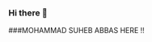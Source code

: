 ### Hi there 👋
###MOHAMMAD SUHEB ABBAS HERE !!

<!--
**SM-Abbas/SM-Abbas** is a ✨ _special_ ✨ repository because its `README.md` (this file) appears on your GitHub profile.

Here are some ideas to get you started:

- 🔭 I’m currently working on ...
- 🌱 I’m currently learning ...
- 👯 I’m looking to collaborate on ...
- 🤔 I’m looking for help with ...
- 💬 Ask me about ...
- 📫 How to reach me: ...
- 😄 Pronouns: ...
- ⚡ Fun fact: ...
[![Abbas's GitHub stats](https://github-readme-stats.vercel.app/api?username=SM-Abbas)](https://github.com/SM-Abbas/github-readme-stats)
-->
